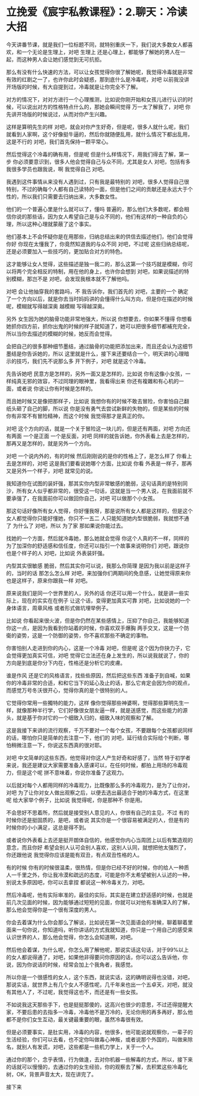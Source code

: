 # 立挽爱《宸宇私教课程》：2.聊天：冷读大招

今天讲番节课，就是我们一位标题不同，就特别重庆一下，我们说大多数女人都喜欢，和一个无论是生理上，对吧 生理上 还是心理上，都能够了解她的男人在一起，而这种男人会让她们感觉到无可抗拒。

那么有没有什么快速的方法，可以让女孩觉得你很了解她呢，我觉得冷毒就是非常有效的红剧之一了，也许你此时会疑惑，那到底什么是冷毒呢，对吧 以前我没讲开场版的时候，有大自提到过，冷毒就是让你完全不了解。

对方的情况下，对对方进行一个心理推测，比如说你刚开始和女孩儿进行认识的时候，可以说出对方的性格特点什么的，那她会瞬间觉得 万一太了解我了，对吧 你先讲开场版的时候说过，从而对你产生兴趣。

这样是算明先生的样 对吧，就会对你产生好奇，但是呢，很多人就什么呢，我们就看到人家啊，这个好像挺牛逼的，然后你就随便乱用，就什么情况下都出乱用，这是不行的 对吧，我们首先保持一颗平常心。

然后觉得这个冷毒的确有用，但是呢 但是什么样情况下，用我们得去了解，第一步 你必须要意识到，很多人他会觉得自己与众不同，尤其是女人 对吧，包括有多我很多学员也跟我说，啊 我觉得自己 对吧。

我遇到这件事情从来没有人遇到过，只有我是最特别的 对吧，很多人觉得自己很特别，不过的确每个人都有自己读特的一面，但是他们之间的贡献还是永远大于个性的，所以我们只需要去归纳出来，大多数女性。

他们的一个普遍心里是什么就可以了，懂吗 普遍的，那么他们大多数呢，都会相信你说的那些话，因为女人希望自己是与众不同的，他们有这样的一种自负的心理，所以这种心理就蒙蔽了这个事实。

他们基本上不会怀疑你是在用那些，归纳总结出来的供信去描述他们，他们会觉得 你好 你现在太懂我了，你竟然知道我的与众不同 对吧，不过呢 这些归纳总结呢，还是必须要加入一些技巧的，更加贴合对方的特色。

这才能够让女人觉得，这些描述是独一我二的，那么这第一个技巧就是模糊，你可以将两个完全相反的特制，用在他的身上，也许你会想到 对吧，如果说描述的特别模糊，那岂不是 对吧，会发现我根本就不了解他吗。

对吧 会让他抽穿我的套路吗，不 我告诉你，我们首先的 对吧，主要的一个 确定了一个方向以后，就是你去当时妈妈讲的会懂得什么叫方向，但是你在描述的时候呢，模糊就写得越深奥 越模糊 写得越深奥。

另外 女生因为她的脑骨功能非常地强大，所以说 你想要去，你如果不懂得 你想看她抓你四方前，抓你出鬼的时候的样子就知道了，她可以把很多细节都補充完全，所以当你去描述的模糊的时候，她反而会觉得。

会把自己的很多那种细节墨结，通过脑骨的功能把添加出来，而且还会认为这细节墨结是你告诉她的，所以 这里就是什么，接下来还要结合一个，明天讲的心理暗示的技巧，我们先不说那么多 开下例子，对吧 就是这个冷毒。

先告诉她吧 民意方是怎样的，另外一面又是怎样的，比如说 你有这像小女孩，一样纯真无邪的效容，不过同理的眼神里，我看得出来 你还有複雜和有心机的一面，或者说 你说让你有时候是怎样的。

而且她时候又是像把那样子，比如说 我想你有的时候不敢去冒险，你害怕自己翻纸头砸了自己的脚，所以说 你是没有勇气去尝试新鲜的失物的，但是某些的时候 你有非常不有冒险精神，而这个时候 我觉得那才是真正的你。

对吧 这个方向的话，就是一个关于冒险这一块儿的，但是还有两面，对吧 方向还有两面 一个是正面 一个是反面，对吧 同样的就告诉她，你外表看上去是怎样的，那再又是怎样的，就是另外一个方向。

对吧 一个说内外的，有的时候 然后刚刚说的是你的性格上了，是怎么样了 你看上去是怎样的，对吧 这是我们要看说她哪个方面，比如说 你看 外表是一样子，那再又是另外一个样子，对吧 就常见的说。

我知道你在试图的装奸强，那其实你内型非常敏感的脆弱，这句话真的是特别同沙，所有女人似乎都非常的，很受这一句话，这就是当一个男人说，在我面前就不要承强了，在我面前你可以做回你自己，对吧 可以做那个小女孩。

那这句话好像所有女人觉得，你好懂我呀，那是说所有女人都是这样的，但是这个女人都觉得你只能好懂她，你只不一五二 人只能知道她内型很脆弱，我就想不通了 为什么了 对吧，所以 为了家 那如果说你能过去。

找她的一个方面，然后就冷毒她，那么她就会觉得 你这个人真的不一样，同样的 为了加深你的舒适感和信任度，你还可以指引一个故事来说明你们 对吧，跟说你也是个样子的人 对吧，比如说 外表装奸强。

内型其实很敏感 脆弱，然后其实你可以说，我那么你简理 是因为我以前是这样子的，当时的话 那怎么怎么样 对吧，来加强你们两期间的免息感，让她觉得原来你也是这样子，原来你跟我一样 对吧。

原来说我们是同一个世界里的人，另外的话 你还可以用一个什么，就是讲一些实际上，现在的实实在在例子 让这个话，变得更加真实可靠 对吧，比如说她的一个身体语言，周章风格 或者形式做坑埋举例子。

比如说 你看起来很火波，但是你仍然在某些感情上，压抑了你自己，我能够知道你这一点，是因为我看到你站着的时候，你喜欢双手爆胸 两手交叉，这是一个防衛的姿势，这是一个防御的姿势，你不喜欢那些不确定的事物。

你害怕别人走进到你的内心，这是一个冷毒 对吧，但是呢 这个因为你抉力子，它会觉得更加真实可信，对吧 觉得它立法还在身上发生的，所以说我就说了，你的方向是到底是你分下内在，性格还是分析它的皮膚。

谁是作风 还是它的风格语言，找些些原因，然后把这些东西 准备子到自喊，如果你的冷毒非常的合适，和和它当下的延心及止的话，那么它肯定会因为你的观点，而感觉万号冬沃很开心，觉得你真的是个很特别的人。

它觉得你常用一些獨特的能力，这样 像你觉得那些神婆啊，觉得那些算明先生一样，就像那种半行学，它们好像很女朋友逼一样，就是送感觉，而这些能力的源头，就是基于你对它的一个细致入归的，细致入味的观察和了解。

这是我接下来讲的流行观察，千万不要对一个每个女孩，不要跟每个女孩都说同样的话，哪怕你只是简单的去注意一下，他们的 对吧，延行结合实际给个判断，哪怕稍微注意一下，你说这东西真的很对耶。

对吧 中文简单的这些东西，他觉得对你这人产生好奇和好感了，当然 特于初学者来说，我还是建议大家需要准备入感课可以，在任何时候，都拍上用场的冷毒观力，但是这个呢 拼不意味着，你说你准备了这观力。

以后就对每个人都用同样的冷毒观力，比既像那么多的冷毒观力，是为了让你对，对吧 为了让你对女人做出观察之后，以便去选出最适合于她的冷毒方式，在这里呢 给大家举个例子，比如说 我觉得呢，你是那种不 你是用。

不会思好不思着所，然后就是接受别人意见的人，你很有自己的主见，不过 有的时候你还是挺固质的，是吧，或者说 其实你是一个很容易被满足的人，但是有的时候你的小小满足，这总是得不到。

或者说你外表看上去还是挺开朗体自信的，他感觉你内心当周团上以后有繁造观的意念，而且你好 希望会别人认可会别人喜欢，这别人认同，就想把他太强烈了，你还跟他说 我觉得你应该是能有双丑，有点双丑性格的人。

有的时候 你有的时候很温柔，很热情，但是你已经不好的时候，你的给人一种质人一千里之外，你让我冷漠和疏远的态度，可能是你不太希望被别人认述的一种，别说太多原因吧，你可以去拿捏 都说这一种冷毒关力，对吧。

然后冷毒呢，他有实际审准的，最佳的实际，其实是在建立舒适感的时候，也就是前几次见面的时候，因为能够通过短短的见面，你就可以对他有准确深入的了解，那么他会觉得你是一个很有深度的男人。

你会去着谋为什么你会那么了解谈，比如说在第一次见面语会的时候，聊着聊着里面来一句你说，你知道吗，听你讲话的方式我就知道，你只是一个用自己的感受来认识世界的人，那么他会觉得，你怎么会知道啊，对吧。

然后他会着谋，为什么呢，你怎么用了解他呢，那说实话这句话，对于99%以上的女人都说得通了，对吧，如果他非得要问你原因的话，你可以这么告诉他，你说，因为你说话的时候，经常会加上个我角者，我感觉。

所以你是一个很感性的女人，这个东西，就说实话，这的确明说得也没错，对吧，那说实话，就世界上有几个女人不感性呢，几千年来也出一个五卓天，对吧，就没有其他人了，不过呢，我觉得这也不，而还是有一些女孩。

不如说我这天那些手下，也是挺挺那傻的，这高兴也很少的意思，不过还得提醒大家，不要后患的去指多一冷毒，冷毒他不是万冷的，无论你用的再多再好，那么他都不是你们女生互动，最关键最重要的眼，虽然冷毒很有效。

但是必须要事实，是肚实用，冷毒的内容，他很多，他可能说就观察你，一辈子的生活经验，你们可以去看，也不定你叫做毒心神叛，或者说那个外国的，叫做来除名，就别人有发谎，对吧，这些都是一些机力学上，关于一个人。

通过你的那个，念乎表情，行为做逢，去对你机器一些解毒的方式，所以，接下来的话就可以慢慢的，去通过你的女生经验，你的观察去了解，去积累这些冷毒化树，OK，背景声音太大，现在讲完了。

接下来